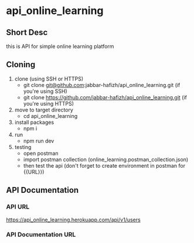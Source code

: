 # api_online_learning

## Short Desc

this is API for simple online learning platform

## Cloning

1. clone (using SSH or HTTPS)
   - git clone git@github.com:jabbar-hafizh/api_online_learning.git (if you're using SSH)
   - git clone https://github.com/jabbar-hafizh/api_online_learning.git (if you're using HTTPS)
2. move to target directory
   - cd api_online_learning
3. install packages
   - npm i
4. run
   - npm run dev
5. testing
   - open postman
   - import postman collection (online_learning.postman_collection.json)
   - then test the api (don't forget to create environment in postman for {{URL}})

## API Documentation

### API URL

https://api_online_learning.herokuapp.com/api/v1/users

### API Documentation URL
